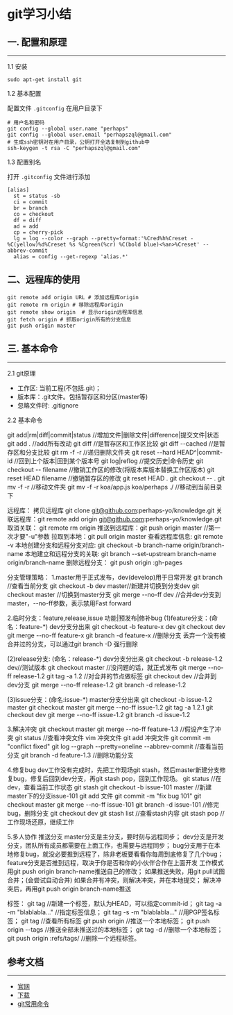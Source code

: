 <!-- 2017/5/29  -->

# git学习小结

## 一. 配置和原理

---

1.1 安装

`sudo apt-get install git`

1.2 基本配置

配置文件 `.gitconfig` 在用户目录下

```shell
# 用户名和密码
git config --global user.name "perhaps"
git config --global user.email "perhapszql@gmail.com"
# 生成ssh密钥对在用户目录，公钥打开全选复制到github中
ssh-keygen -t rsa -C "perhapszql@gmail.com"
```

1.3 配置别名

打开 `.gitconfig` 文件进行添加

```shell
[alias]
  st = status -sb
  ci = commit
  br = branch
  co = checkout
  df = diff
  ad = add
  cp = cherry-pick
  lg = log --color --graph --pretty=format:'%Cred%h%Creset -%C(yellow)%d%Creset %s %Cgreen(%cr) %C(bold blue)<%an>%Creset' --abbrev-commit
  alias = config --get-regexp 'alias.*'
```

## 二、远程库的使用

```shell
git remote add origin URL # 添加远程库origin
git remote rm origin # 移除远程库origin
git remote show origin  # 显示origin远程库信息
git fetch origin # 抓取origin所有的分支信息
git push origin master
```

## 三. 基本命令

---

2.1 git原理

- 工作区: 当前工程(不包括.git)；
- 版本库：.git文件。包括暂存区和分区(master等)
- 忽略文件时: .gitignore

2.2 基本命令

git add|rm|diff|commit|status //增加文件|删除文件|difference|提交文件|状态
  git add . //add所有改动
  git diff          //是暂存区和工作区比较
  git diff --cached //是暂存区和分支比较
  git rm -f -r <file> //递归删除文件夹
git reset --hard HEAD^|commit-id //回到上个版本|回到某个版本号
git log|reflog //提交历史|命令历史
git checkout -- filename //撤销工作区的修改(将版本库版本替换工作区版本)
git reset HEAD filename  //撤销暂存区的修改
    git reset HEAD .
    git checkout -- .
git mv -f -r <source> <destination> //移动文件夹
    git mv -f -r koa/app.js koa/perhaps ./    //移动到当前目录下

远程库：
拷贝远程库 git clone git@github.com:perhaps-yo/knowledge.git
关联远程库：git remote add origin git@github.com:perhaps-yo/knowledge.git
取消关联：  git remote rm origin
推送到远程库：git push origin master //第一次才要"-u"参数
拉取到本地：git pull origin master
查看远程库信息: git remote -v
本地创建分支和远程分支对应: git checkout -b branch-name origin/branch-name
本地建立和远程分支的关联:   git branch --set-upstream branch-name origin/branch-name
删除远程分支： git push origin :gh-pages

分支管理策略：
1.master用于正式发布，dev(develop)用于日常开发
    git branch //查看当前分支
    git checkout -b dev master//新建并切换到分支dev
    git checkout master //切换到master分支
    git merge --no-ff dev //合并dev分支到master，--no-ff参数，表示禁用Fast forward

2.临时分支：feature,release,issue 功能|预发布|修补bug
(1)feature分支：(命名：feature-*) dev分支分出来
    git checkout -b feature-x dev
    git checkout dev
    git merge --no-ff feature-x
    git branch -d feature-x //删除分支
    丢弃一个没有被合并过的分支，可以通过git branch -D <name>强行删除

(2)release分支: (命名：release-*) dev分支分出来
    git checkout -b release-1.2 dev//测试版本
    git checkout master //没问题的话，就正式发布
    git merge --no-ff release-1.2
    git tag -a 1.2 //对合并的节点做标签
    git checkout dev //合并到dev分支
    git merge --no-ff release-1.2
    git branch -d release-1.2

(3)issue分支：(命名:issue-*) master分支分出来
    git checkout -b issue-1.2 master
    git checkout master
    git merge --no-ff issue-1.2
    git tag -a 1.2.1
    git checkout dev
    git merge --no-ff issue-1.2
    git branch -d issue-1.2

3.解决冲突
    git checkout master
    git merge --no-ff feature-1.3 //假设产生了冲突
    git status //查看冲突文件
    vim 冲突文件
    git add 冲突文件
    git commit -m "conflict fixed"
    git log --graph --pretty=oneline --abbrev-commit //查看当前分支
    git branch -d feature-1.3 //删除功能分支

4.修复bug
    dev工作没有完成时，先把工作现场git stash，然后master新建分支修复bug，修复后回到dev分支，再git stash pop，回到工作现场。
    git status //在dev，查看当前工作状态
    git stash
    git checkout -b issue-101 master //新建master下的分支issue-101
    git add 文件
    git commit -m "fix bug 101"
    git checkout master
    git merge --no-ff issue-101
    git branch -d issue-101 //修完bug，删除分支
    git checkout dev
    git stash list //查看stash内容
    git stash pop  //工作现场还原，继续工作

5.多人协作
    推送分支
        master分支是主分支，要时刻与远程同步；
        dev分支是开发分支，团队所有成员都需要在上面工作，也需要与远程同步；
        bug分支用于在本地修复bug，就没必要推到远程了，除非老板要看看你每周到底修复了几个bug；
        feature分支是否推到远程，取决于你是否和你的小伙伴合作在上面开发
    工作模式
        用git push origin branch-name推送自己的修改；
        如果推送失败，用git pull试图合并；(会尝试自动合并)
        如果合并有冲突，则解决冲突，并在本地提交；
        解决冲突后，再用git push origin branch-name推送

标签：
    git tag <name> //新建一个标签，默认为HEAD，可以指定commit-id；
    git tag -a <tagname> -m "blablabla..." //指定标签信息；
    git tag -s <tagname> -m "blablabla..." //用PGP签名标签；
    git tag //查看所有标签
    git push origin <tagname> //推送一个本地标签；
    git push origin --tags    //推送全部未推送过的本地标签；
    git tag -d <tagname>      //删除一个本地标签；
    git push origin :refs/tags/<tagname> //删除一个远程标签。

## 参考文档

---

- [官网](https://git-scm.com/)
- [下载](https://git-for-windows.github.io/)
- [git常用命令](http://www.cnblogs.com/cspku/articles/Git_cmds.html)
